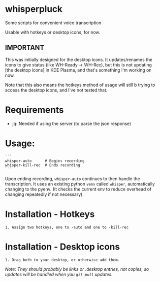 # whisperpluck

Some scripts for convenient voice transcription

Usable with hotkeys or desktop icons, for now.

## **IMPORTANT**

This was initially designed for the desktop icons. It updates/renames the icons to give status (like WH-Ready -> WH-Rec), but this is not updating [the desktop icons] in KDE Plasma, and that's something I'm working on now.

Note that this also means the hotkeys method of usage will still b trying to access the desktop icons, and I've not tested that.

# Requirements
* jq: Needed if using the server (to parse the json response)

# Usage:
    ```
    whisper-auto      # Begins recording
    whisper-kill-rec  # Ends recording
    ```

Upon ending recording, `whisper-auto` continues to then handle the transcription.  It uses an existing python `venv` called `whisper`, automatically changing to the pyenv.  (It checks the current env to reduce overhead of changing repeatedly if not necessary).

# Installation - Hotkeys
    1. Assign two hotkeys, one to -auto and one to -kill-rec

# Installation - Desktop icons
    1. Drag both to your desktop, or otherwise add them.

*Note: They should probably be links or .desktop entries, not copies, so updates will be handled when you `git pull` updates.*


